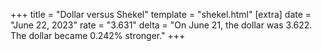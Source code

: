 +++
title = "Dollar versus Shekel"
template = "shekel.html"
[extra]
date = "June 22, 2023"
rate = "3.631"
delta = "On June 21, the dollar was 3.622. The dollar became 0.242% stronger."
+++
